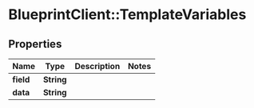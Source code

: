 # BlueprintClient::TemplateVariables

## Properties
Name | Type | Description | Notes
------------ | ------------- | ------------- | -------------
**field** | **String** |  | 
**data** | **String** |  | 


